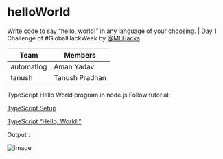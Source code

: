 # helloWorld
Write code to say “hello, world!” in any language of your choosing. | Day 1 Challenge of #GlobalHackWeek by [@MLHacks](https://twitter.com/MLHacks)

|Team |Members|
|---|---|
|automatlog|Aman Yadav|
|tanush|Tanush Pradhan|
 

TypeScript Hello World program in node.js
Follow tutorial: 

[TypeScript Setup](https://www.typescripttutorial.net/typescript-tutorial/setup-typescript/)


[TypeScript “Hello, World!”](https://www.typescripttutorial.net/typescript-tutorial/typescript-hello-world/)

Output :

![image](https://user-images.githubusercontent.com/72098281/211537827-169e8bde-01fb-4fba-958b-bb26de797ed0.png)
